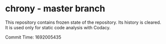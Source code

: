 # chrony - master branch

This repository contains frozen state of the repository.
Its history is cleared. It is used only for static code
analysis with Codacy.

Commit Time: 1692005435